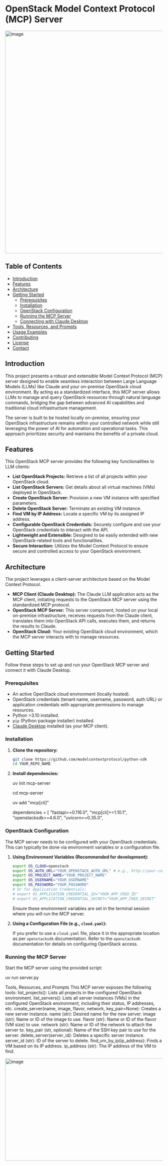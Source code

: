 # OpenStack Model Context Protocol (MCP) Server

<img width="1475" height="709" alt="image" src="https://github.com/user-attachments/assets/c7395a12-8494-4e52-af87-06f55faf1ae9" />

## Table of Contents

- [Introduction](#introduction)
- [Features](#features)
- [Architecture](#architecture)
- [Getting Started](#getting-started)
  - [Prerequisites](#prerequisites)
  - [Installation](#installation)
  - [OpenStack Configuration](#openstack-configuration)
  - [Running the MCP Server](#running-the-mcp-server)
  - [Connecting with Claude Desktop](#connecting-with-claude-desktop)
- [Tools, Resources, and Prompts](#tools-resources-and-prompts)
- [Usage Examples](#usage-examples)
- [Contributing](#contributing)
- [License](#license)
- [Contact](#contact)

## Introduction

This project presents a robust and extensible Model Context Protocol (MCP) server designed to enable seamless interaction between Large Language Models (LLMs) like Claude and your on-premise OpenStack cloud environment. By acting as a standardized interface, this MCP server allows LLMs to manage and query OpenStack resources through natural language commands, bridging the gap between advanced AI capabilities and traditional cloud infrastructure management.

The server is built to be hosted locally on-premise, ensuring your OpenStack infrastructure remains within your controlled network while still leveraging the power of AI for automation and operational tasks. This approach prioritizes security and maintains the benefits of a private cloud.
## Features

This OpenStack MCP server provides the following key functionalities to LLM clients:

-   **List OpenStack Projects:** Retrieve a list of all projects within your OpenStack cloud.
-   **List OpenStack Servers:** Get details about all virtual machines (VMs) deployed in OpenStack.
-   **Create OpenStack Server:** Provision a new VM instance with specified parameters.
-   **Delete OpenStack Server:** Terminate an existing VM instance.
-   **Find VM by IP Address:** Locate a specific VM by its assigned IP address.
-   **Configurable OpenStack Credentials:** Securely configure and use your OpenStack credentials to interact with the API.
-   **Lightweight and Extensible:** Designed to be easily extended with new OpenStack-related tools and functionalities.
-   **Secure Interaction:** Utilizes the Model Context Protocol to ensure secure and controlled access to your OpenStack environment.

## Architecture

The project leverages a client-server architecture based on the Model Context Protocol.

-   **MCP Client (Claude Desktop):** The Claude LLM application acts as the MCP client, initiating requests to the OpenStack MCP server using the standardized MCP protocol.
-   **OpenStack MCP Server:** This server component, hosted on your local on-premise infrastructure, receives requests from the Claude client, translates them into OpenStack API calls, executes them, and returns the results to Claude.
-   **OpenStack Cloud:** Your existing OpenStack cloud environment, which the MCP server interacts with to manage resources.

## Getting Started

Follow these steps to set up and run your OpenStack MCP server and connect it with Claude Desktop.

### Prerequisites

-   An active OpenStack cloud environment (locally hosted).
-   OpenStack credentials (tenant name, username, password, auth URL) or application credentials with appropriate permissions to manage resources.
-   Python >3.10 installed.
-   `pip` (Python package installer) installed.
-   [Claude Desktop](https://www.anthropic.com/claude) installed (as your MCP client).

### Installation

1.  **Clone the repository:**

    ```bash
    git clone https://github.com/modelcontextprotocol/python-sdk
    cd YOUR_REPO_NAME
    
    ```

2.  **Install dependencies:**

    uv init mcp-server
    
    cd mcp-server
    
    uv add "mcp[cli]"
    
    dependencies = [
        "fastapi>=0.116.0",
        "mcp[cli]>=1.10.1",
        "openstacksdk>=4.6.0",
        "uvicorn>=0.35.0",
### OpenStack Configuration

The MCP server needs to be configured with your OpenStack credentials. This can typically be done via environment variables or a configuration file.

1.  **Using Environment Variables (Recommended for development):**

    ```bash
    export OS_CLOUD=openstack
    export OS_AUTH_URL="YOUR_OPENSTACK_AUTH_URL" # e.g., http://your-controller-ip:5000/v3
    export OS_PROJECT_NAME="YOUR_PROJECT_NAME"
    export OS_USERNAME="YOUR_USERNAME"
    export OS_PASSWORD="YOUR_PASSWORD"
    # Or for Application Credentials:
    # export OS_APPLICATION_CREDENTIAL_ID="YOUR_APP_CRED_ID"
    # export OS_APPLICATION_CREDENTIAL_SECRET="YOUR_APP_CRED_SECRET"
    ```

    Ensure these environment variables are set in the terminal session where you will run the MCP server.

2.  **Using a Configuration File (e.g., `cloud.yaml`):**

    If you prefer to use a `cloud.yaml` file, place it in the appropriate location as per `openstacksdk` documentation. Refer to the `openstacksdk` documentation for details on configuring OpenStack access.

### Running the MCP Server

Start the MCP server using the provided script:

   uv run server.py

Tools, Resources, and Prompts
This MCP server exposes the following tools:
list_projects(): Lists all projects in the configured OpenStack environment.
list_servers(): Lists all server instances (VMs) in the configured OpenStack environment, including their status, IP addresses, etc.
create_server(name, image, flavor, network, key_pair=None): Creates a new server instance.
name (str): Desired name for the new server.
image (str): Name or ID of the image to use.
flavor (str): Name or ID of the flavor (VM size) to use.
network (str): Name or ID of the network to attach the server to.
key_pair (str, optional): Name of the SSH key pair to use for the server.
delete_server(server_id): Deletes a specific server instance.
server_id (str): ID of the server to delete.
find_vm_by_ip(ip_address): Finds a VM based on its IP address.
ip_address (str): The IP address of the VM to find.


<img width="973" height="326" alt="image" src="https://github.com/user-attachments/assets/803c5128-1798-40a4-a98c-2ce056b7da67" />


